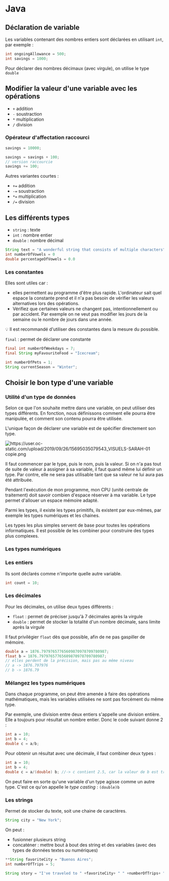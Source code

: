 # Java
## Déclaration de variable
Les variables contenant des nombres entiers sont déclarées en utilisant `int`, par exemple :

```java
int ongoingAllowance = 500;
int savings = 1000;
```

Pour déclarer des nombres décimaux (avec virgule), on utilise le type `double`

## Modifier la valeur d'une variable avec les opérations
-   `+` addition
-   `-` soustraction
-   `*` multiplication
-   `/` division

### Opérateur d'affectation raccourci
```java
savings = 10000;

savings = savings + 100;
// version raccourcie
savings += 100;
```

Autres variantes courtes :

-   `+=` addition
-   `-=` soustraction
-   `*=` multiplication
-   `/=` division

## Les différents types

-   `string` : texte
-   `int` : nombre entier
-   `double` : nombre décimal

```java
String text = "A wonderful string that consists of multiple characters"
int numberOfVowels = 0
double percentageOfVowels = 0.0
```

### Les constantes

Elles sont utiles car :

-   elles permettent au programme d'être plus rapide. L'ordinateur sait quel espace la constante prend et il n'a pas besoin de vérifier les valeurs alternatives lors des opérations.
-   Vérifiez que certaines valeurs ne changent pas, intentionnellement ou par accident. Par exemple on ne veut pas modifier les jours de la semaine ou le nombre de jours dans une année.

<aside> 💡 Il est recommandé d'utiliser des constantes dans la mesure du possible.

</aside>

`final` : permet de déclarer une constante

```java
final int numberOfWeekdays = 7;
final String myFavouriteFood = "Icecream";

int numberOfPets = 1;
String currentSeason = "Winter";
```

## Choisir le bon type d'une variable

### Utilité d'un type de données

Selon ce que l'on souhaite mettre dans une variable, on peut utiliser des types différents. En fonction, nous définissons comment elle pourra être manipulée, et comment son contenu pourra être utilisée.

L'unique façon de déclarer une variable est de spécifier directement son type.

![https://user.oc-static.com/upload/2019/09/26/15695035079543_VISUELS-SARAH-01 copie.png](https://user.oc-static.com/upload/2019/09/26/15695035079543_VISUELS-SARAH-01%20copie.png)

Il faut commencer par le type, puis le nom, puis la valeur. Si on n'a pas tout de suite de valeur à assigner à sa variable, il faut quand même lui définir un type. Par contre, elle ne sera pas utilisable tant que sa valeur ne lui aura pas été attribuée.

Pendant l'exécution de mon programme, mon CPU (unité centrale de traitement) doit savoir combien d'espace réserver à ma variable. Le type permet d'allouer un espace mémoire adapté.

Parmi les types, il existe les types primitifs, ils existent par eux-mêmes, par exemple les types numériques et les chaines.

Les types les plus simples servent de base pour toutes les opérations informatiques. Il est possible de les combiner pour construire des types plus complexes.

### Les types numériques

### Les entiers

Ils sont déclarés comme n'importe quelle autre variable.

```java
int count = 10;
```

### Les décimales

Pour les décimales, on utilise deux types différents :

-   `float` : permet de préciser jusqu'à 7 décimales après la virgule
-   `double` : permet de stocker la totalité d'un nombre décimale, sans limite après la virgule

Il faut privilégier `float` dès que possible, afin de ne pas gaspiller de mémoire.

```java
double a = 1876.79797657765609870978709780987;
float b = 1876.79797657765609870978709780987;
// elles perdent de la précision, mais pas au même niveau 
// a -> 1876.797976
// b -> 1876.79
```

### Mélangez les types numériques

Dans chaque programme, on peut être amenée à faire des opérations mathématiques, mais les variables utilisées ne sont pas forcément du même type.

Par exemple, une division entre deux entiers s'appelle une division entière. Elle a toujours pour résultat un nombre entier. Donc le code suivant donne 2 :

```java
int a = 10;
int b = 4;
double c = a/b;
```

Pour obtenir un résultat avec une décimale, il faut combiner deux types :

```java
int a = 10;
int b = 4;
double c = a/(double) b; //-> c contient 2.5, car la valeur de b est transformée en double
```

On peut faire en sorte qu'une variable d'un type agisse comme un autre type. C'est ce qu'on appelle le _type casting_ : `(double)b`

### Les strings

Permet de stocker du texte, soit une chaine de caractères.

```java
String city = "New York";
```

On peut :

-   fusionner plusieurs string
-   concaténer : mettre bout à bout des string et des variables (avec des types de données textes ou numériques)

```java
**String favoriteCity = "Buenos Aires";
int numberOfTrips = 5;

String story = "I've traveled to " +favoriteCity+ " " +numberOfTrips+ " times!"; // -> "I've traveled to Buenos Aires 5 times!"**
```
